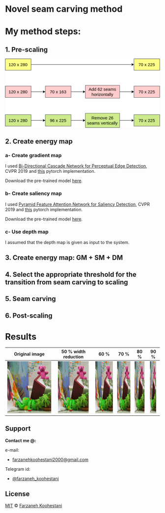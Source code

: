 # Novel seam carving method

# My method steps:

## 1. Pre-scaling
<p align=center>
<img src="https://github.com/farkoo/novel-seam-carving-method/blob/master/dia3.png">
</p>

## 2. Create energy map

### a- Create gradient map
I used [Bi-Directional Cascade Network for Perceptual Edge Detection](https://arxiv.org/abs/1902.10903), CVPR 2019 and [this](https://github.com/pkuCactus/BDCN) pytorch implementation.

Download the pre-trained model [here](https://drive.google.com/file/d/1CmDMypSlLM6EAvOt5yjwUQ7O5w-xCm1n/view?usp=sharing).


### b- Create saliency map
I used [Pyramid Feature Attention Network for Saliency Detection](http://openaccess.thecvf.com/content_CVPR_2019/html/Zhao_Pyramid_Feature_Attention_Network_for_Saliency_Detection_CVPR_2019_paper.html),  CVPR 2019 and [this](https://github.com/sairajk/PyTorch-Pyramid-Feature-Attention-Network-for-Saliency-Detection) pytorch implementation.

Download the pre-trained model [here](https://drive.google.com/file/d/1Sc7dgXCZjF4wVwBihmIry-Xk7wTqrJdr/view?usp=sharing).

### c- Use depth map
I assumed that the depth map is given as input to the system.

## 3. Create energy map: GM + SM + DM

## 4. Select the appropriate threshold for the transition from seam carving to scaling

## 5. Seam carving

## 6. Post-scaling

# Results

<p align=center>

Original image | 50 % width reduction | 60 % | 70 % | 80 % | 90 %
:-------------:|:--------------------:|:----:|:----:|:----:|:----:
<img src="https://github.com/farkoo/novel-seam-carving-method/blob/master/images/teddy-v.png" width=200 height=170>  | <img src="https://github.com/farkoo/novel-seam-carving-method/blob/master/result/teddy.png" width=100 height=170>  | <img src="https://github.com/farkoo/novel-seam-carving-method/blob/master/result/teddy_60.png" width=80 height=170> | <img src="https://github.com/farkoo/novel-seam-carving-method/blob/master/result/teddy_70.png" width=60 height=170> | <img src="https://github.com/farkoo/novel-seam-carving-method/blob/master/result/teddy_80.png" width=40 height=170>  | <img src="https://github.com/farkoo/novel-seam-carving-method/blob/master/result/teddy_90.png" width=20 height=170>   

</p>

## Support

**Contact me @:**

e-mail:

* farzanehkoohestani2000@gmail.com

Telegram id:

* [@farzaneh_koohestani](https://t.me/farzaneh_koohestani)

## License
[MIT](https://github.com/farkoo/novel-seam-carving-method/blob/master/LICENSE)
&#0169; 
[Farzaneh Koohestani](https://github.com/farkoo)


